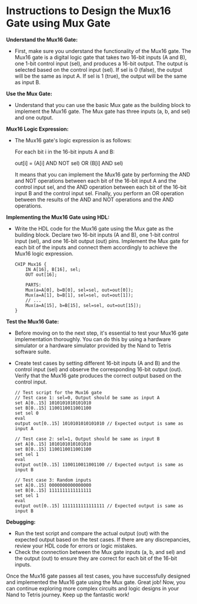 # Instructions to Design the Mux16 Gate using Mux Gate

**Understand the Mux16 Gate:**

- First, make sure you understand the functionality of the Mux16 gate. The Mux16 gate is a digital logic gate that takes two 16-bit inputs (A and B), one 1-bit control input (sel), and produces a 16-bit output. The output is selected based on the control input (sel). If sel is 0 (false), the output will be the same as input A. If sel is 1 (true), the output will be the same as input B.

**Use the Mux Gate:**

- Understand that you can use the basic Mux gate as the building block to implement the Mux16 gate. The Mux gate has three inputs (a, b, and sel) and one output.

**Mux16 Logic Expression:**

- The Mux16 gate's logic expression is as follows:

  For each bit i in the 16-bit inputs A and B:

  out[i] = (A[i] AND NOT sel) OR (B[i] AND sel)

  It means that you can implement the Mux16 gate by performing the AND and NOT operations between each bit of the 16-bit input A and the control input sel, and the AND operation between each bit of the 16-bit input B and the control input sel. Finally, you perform an OR operation between the results of the AND and NOT operations and the AND operations.

**Implementing the Mux16 Gate using HDL:**

- Write the HDL code for the Mux16 gate using the Mux gate as the building block. Declare two 16-bit inputs (A and B), one 1-bit control input (sel), and one 16-bit output (out) pins. Implement the Mux gate for each bit of the inputs and connect them accordingly to achieve the Mux16 logic expression.

    ```hdl
    CHIP Mux16 {
        IN A[16], B[16], sel;
        OUT out[16];

        PARTS:
        Mux(a=A[0], b=B[0], sel=sel, out=out[0]);
        Mux(a=A[1], b=B[1], sel=sel, out=out[1]);
        // ...
        Mux(a=A[15], b=B[15], sel=sel, out=out[15]);
    }
    ```

**Test the Mux16 Gate:**

- Before moving on to the next step, it's essential to test your Mux16 gate implementation thoroughly. You can do this by using a hardware simulator or a hardware simulator provided by the Nand to Tetris software suite.
- Create test cases by setting different 16-bit inputs (A and B) and the control input (sel) and observe the corresponding 16-bit output (out). Verify that the Mux16 gate produces the correct output based on the control input.

    ```
    // Test script for the Mux16 gate
    // Test case 1: sel=0, Output should be same as input A
    set A[0..15] 1010101010101010
    set B[0..15] 1100110011001100
    set sel 0
    eval
    output out[0..15] 1010101010101010 // Expected output is same as input A

    // Test case 2: sel=1, Output should be same as input B
    set A[0..15] 1010101010101010
    set B[0..15] 1100110011001100
    set sel 1
    eval
    output out[0..15] 1100110011001100 // Expected output is same as input B

    // Test case 3: Random inputs
    set A[0..15] 0000000000000000
    set B[0..15] 1111111111111111
    set sel 1
    eval
    output out[0..15] 1111111111111111 // Expected output is same as input B
    ```

**Debugging:**

- Run the test script and compare the actual output (out) with the expected output based on the test cases. If there are any discrepancies, review your HDL code for errors or logic mistakes.
- Check the connection between the Mux gate inputs (a, b, and sel) and the output (out) to ensure they are correct for each bit of the 16-bit inputs.

Once the Mux16 gate passes all test cases, you have successfully designed and implemented the Mux16 gate using the Mux gate. Great job! Now, you can continue exploring more complex circuits and logic designs in your Nand to Tetris journey. Keep up the fantastic work!